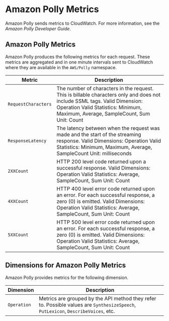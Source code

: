 # Amazon Polly Metrics<a name="polly-metricscollected"></a>

Amazon Polly sends metrics to CloudWatch\. For more information, see the *Amazon Polly Developer Guide*\.

## Amazon Polly Metrics<a name="polly-metrics"></a>

Amazon Polly produces the following metrics for each request\. These metrics are aggregated and in one minute intervals sent to CloudWatch where they are available in the `AWS/Polly` namespace\.


| Metric | Description | 
| --- | --- | 
|  `RequestCharacters` |  The number of characters in the request\. This is billable characters only and does not include SSML tags\. Valid Dimension: Operation Valid Statistics: Minimum, Maximum, Average, SampleCount, Sum Unit: Count  | 
|  `ResponseLatency` |  The latency between when the request was made and the start of the streaming response\. Valid Dimensions: Operation Valid Statistics: Minimum, Maximum, Average, SampleCount Unit: milliseconds  | 
|  `2XXCount` |  HTTP 200 level code returned upon a successful response\. Valid Dimensions: Operation Valid Statistics: Average, SampleCount, Sum Unit: Count  | 
|  `4XXCount` |  HTTP 400 level error code returned upon an error\. For each successful response, a zero \(0\) is emitted\. Valid Dimensions: Operation Valid Statistics: Average, SampleCount, Sum Unit: Count  | 
|  `5XXCount` |  HTTP 500 level error code returned upon an error\. For each successful response, a zero \(0\) is emitted\. Valid Dimensions: Operation Valid Statistics: Average, SampleCount, Sum Unit: Count  | 

## Dimensions for Amazon Polly Metrics<a name="polly-metricdimensions"></a>

Amazon Polly provides metrics for the following dimension\.


| Dimension | Description | 
| --- | --- | 
|  `Operation`  |  Metrics are grouped by the API method they refer to\. Possible values are `SynthesizeSpeech`, `PutLexicon`, `DescribeVoices`, etc\.  | 